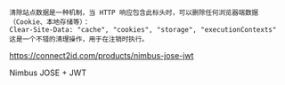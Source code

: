 





```
清除站点数据是一种机制，当 HTTP 响应包含此标头时，可以删除任何浏览器端数据（Cookie、本地存储等）：
Clear-Site-Data: "cache", "cookies", "storage", "executionContexts"
这是一个不错的清理操作，用于在注销时执行。
```



https://connect2id.com/products/nimbus-jose-jwt

Nimbus JOSE + JWT

